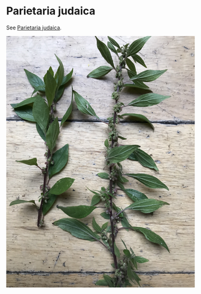 # Parietaria judaica

See [Parietaria judaica](https://en.wikipedia.org/wiki/Parietaria_judaica).

![](IMG_2651.jpg)
